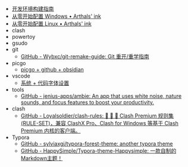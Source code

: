 - [开发环境构建指南](https://wangloo.github.io/posts/tools/dev_env/)
- [从零开始配置 Windows • Arthals' ink](https://arthals.ink/blog/initialize-windows)
- [从零开始配置 Linux • Arthals' ink](https://arthals.ink/blog/initialize-linux)
- clash
- powertoy
- gsudo  
- git
	- [GitHub - Wybxc/git-remake-guide: Git 重开/重学指南](https://github.com/Wybxc/git-remake-guide)
- picgo
	- [picgo + github + obsidian](https://blog.csdn.net/m0_73255659/article/details/138232206)
- vscode
	- [系统 + 代码字体设置](https://blog.csdn.net/m0_46491549/article/details/134024757)
- tools
	- [GitHub - jenius-apps/ambie: An app that uses white noise, nature sounds, and focus features to boost your productivity.](https://github.com/jenius-apps/ambie)
- clash
	- [GitHub - Loyalsoldier/clash-rules: 🦄️ 🎃 👻 Clash Premium 规则集(RULE-SET)，兼容 ClashX Pro、Clash for Windows 等基于 Clash Premium 内核的客户端。](https://github.com/Loyalsoldier/clash-rules)
- Typora
	- [GitHub - sylviaxgj/typora-forest-theme: another typora theme](https://github.com/sylviaxgj/typora-forest-theme)
	- [GitHub - HappySimple/Typora-theme-Happysimple: 一款自制的Markdown主题！](https://github.com/HappySimple/Typora-theme-Happysimple)
